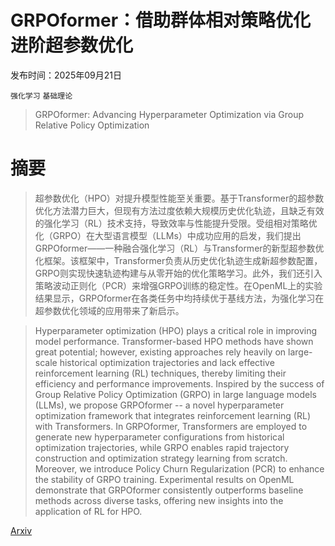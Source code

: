 # GRPOformer：借助群体相对策略优化进阶超参数优化

发布时间：2025年09月21日

`强化学习` `基础理论`

> GRPOformer: Advancing Hyperparameter Optimization via Group Relative Policy Optimization

# 摘要

> 超参数优化（HPO）对提升模型性能至关重要。基于Transformer的超参数优化方法潜力巨大，但现有方法过度依赖大规模历史优化轨迹，且缺乏有效的强化学习（RL）技术支持，导致效率与性能提升受限。受组相对策略优化（GRPO）在大型语言模型（LLMs）中成功应用的启发，我们提出GRPOformer——一种融合强化学习（RL）与Transformer的新型超参数优化框架。该框架中，Transformer负责从历史优化轨迹生成新超参数配置，GRPO则实现快速轨迹构建与从零开始的优化策略学习。此外，我们还引入策略波动正则化（PCR）来增强GRPO训练的稳定性。在OpenML上的实验结果显示，GRPOformer在各类任务中均持续优于基线方法，为强化学习在超参数优化领域的应用带来了新启示。

> Hyperparameter optimization (HPO) plays a critical role in improving model performance. Transformer-based HPO methods have shown great potential; however, existing approaches rely heavily on large-scale historical optimization trajectories and lack effective reinforcement learning (RL) techniques, thereby limiting their efficiency and performance improvements. Inspired by the success of Group Relative Policy Optimization (GRPO) in large language models (LLMs), we propose GRPOformer -- a novel hyperparameter optimization framework that integrates reinforcement learning (RL) with Transformers. In GRPOformer, Transformers are employed to generate new hyperparameter configurations from historical optimization trajectories, while GRPO enables rapid trajectory construction and optimization strategy learning from scratch. Moreover, we introduce Policy Churn Regularization (PCR) to enhance the stability of GRPO training. Experimental results on OpenML demonstrate that GRPOformer consistently outperforms baseline methods across diverse tasks, offering new insights into the application of RL for HPO.

[Arxiv](https://arxiv.org/abs/2509.17105)